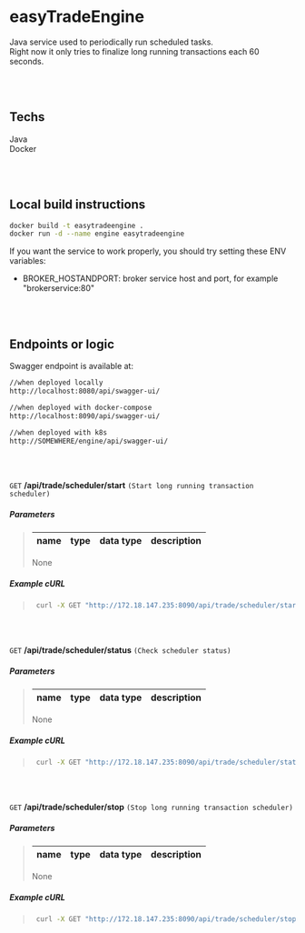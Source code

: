 # easyTradeEngine
Java service used to periodically run scheduled tasks.    
Right now it only tries to finalize long running transactions each 60 seconds.   

<br/><br/>

## Techs
Java   
Docker   

<br/><br/>

## Local build instructions
```sh
docker build -t easytradeengine .
docker run -d --name engine easytradeengine
```   
If you want the service to work properly, you should try setting these ENV variables:   
- BROKER_HOSTANDPORT: broker service host and port, for example "brokerservice:80"   

<br/><br/>

## Endpoints or logic
Swagger endpoint is available at:
```sh
//when deployed locally
http://localhost:8080/api/swagger-ui/

//when deployed with docker-compose
http://localhost:8090/api/swagger-ui/

//when deployed with k8s
http://SOMEWHERE/engine/api/swagger-ui/
```

<br/><br/>

`GET` <b>/api/trade/scheduler/start</b> `(Start long running transaction scheduler)`

##### Parameters
> | name | type | data type | description |
> |------|------|-----------|-------------|
> None

##### Example cURL
> ```bash
>  curl -X GET "http://172.18.147.235:8090/api/trade/scheduler/start" -H "accept: */*"
> ```

<br/><br/>

`GET` <b>/api/trade/scheduler/status</b> `(Check scheduler status)`

##### Parameters
> | name | type | data type | description |
> |------|------|-----------|-------------|
> None

##### Example cURL
> ```bash
>  curl -X GET "http://172.18.147.235:8090/api/trade/scheduler/status" -H "accept: */*"
> ```

<br/><br/>

`GET` <b>/api/trade/scheduler/stop</b> `(Stop long running transaction scheduler)`

##### Parameters
> | name | type | data type | description |
> |------|------|-----------|-------------|
> None

##### Example cURL
> ```bash
>  curl -X GET "http://172.18.147.235:8090/api/trade/scheduler/stop" -H "accept: */*"
> ```

<br/><br/>

